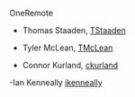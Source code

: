 
OneRemote

- Thomas Staaden, [TStaaden](https://github.com/TStaaden)

- Tyler McLean, [TMcLean](https://github.com/tmclean1)

- Connor Kurland, [ckurland](https://github.com/ckurland)

-Ian Kenneally [ikenneally](https://github.com/ikenneally)



